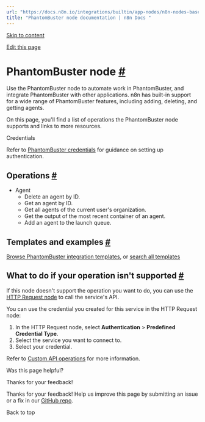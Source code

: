 ```yaml
---
url: "https://docs.n8n.io/integrations/builtin/app-nodes/n8n-nodes-base.phantombuster/"
title: "PhantomBuster node documentation | n8n Docs "
---
```


[Skip to content](https://docs.n8n.io/integrations/builtin/app-nodes/n8n-nodes-base.phantombuster/#phantombuster-node)

[Edit this page](https://github.com/n8n-io/n8n-docs/edit/main/docs/integrations/builtin/app-nodes/n8n-nodes-base.phantombuster.md "Edit this page")

# PhantomBuster node [\#](https://docs.n8n.io/integrations/builtin/app-nodes/n8n-nodes-base.phantombuster/\#phantombuster-node "Permanent link")

Use the PhantomBuster node to automate work in PhantomBuster, and integrate PhantomBuster with other applications. n8n has built-in support for a wide range of PhantomBuster features, including adding, deleting, and getting agents.

On this page, you'll find a list of operations the PhantomBuster node supports and links to more resources.

Credentials

Refer to [PhantomBuster credentials](https://docs.n8n.io/integrations/builtin/credentials/phantombuster/) for guidance on setting up authentication.

## Operations [\#](https://docs.n8n.io/integrations/builtin/app-nodes/n8n-nodes-base.phantombuster/\#operations "Permanent link")

- Agent
  - Delete an agent by ID.
  - Get an agent by ID.
  - Get all agents of the current user's organization.
  - Get the output of the most recent container of an agent.
  - Add an agent to the launch queue.

## Templates and examples [\#](https://docs.n8n.io/integrations/builtin/app-nodes/n8n-nodes-base.phantombuster/\#templates-and-examples "Permanent link")

[Browse PhantomBuster integration templates](https://n8n.io/integrations/phantombuster/), or [search all templates](https://n8n.io/workflows/)

## What to do if your operation isn't supported [\#](https://docs.n8n.io/integrations/builtin/app-nodes/n8n-nodes-base.phantombuster/\#what-to-do-if-your-operation-isnt-supported "Permanent link")

If this node doesn't support the operation you want to do, you can use the [HTTP Request node](https://docs.n8n.io/integrations/builtin/core-nodes/n8n-nodes-base.httprequest/) to call the service's API.

You can use the credential you created for this service in the HTTP Request node:

1. In the HTTP Request node, select **Authentication** \> **Predefined Credential Type**.
2. Select the service you want to connect to.
3. Select your credential.

Refer to [Custom API operations](https://docs.n8n.io/integrations/custom-operations/) for more information.

Was this page helpful?






Thanks for your feedback!






Thanks for your feedback! Help us improve this page by submitting an issue or a fix in our [GitHub repo](https://github.com/n8n-io/n8n-docs).


Back to top